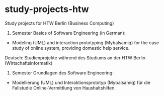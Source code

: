 # study-projects-htw
Study projects for HTW Berlin (Business Computing)
1. Semester
Basics of Software Engineering (in German):
- Modeling (UML) and interaction prototyping (Mybalsamiq) for the case study of online system, providing domestic help service.

Deutsch:
Studienprojekte während des Studiums an der HTW Berlin (Wirtschaftsinformatik)
1. Semester
Grundlagen des Software Engineering:
- Modellierung (UML) und Interaktionsprototyp (Mybalsamiq) für die Fallstudie Online-Vermittlung von Haushaltshilfen.